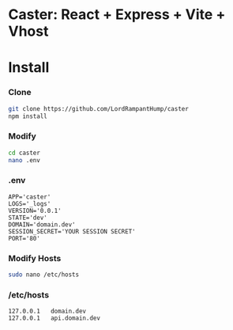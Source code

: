 # Caster: React + Express + Vite + Vhost

# Install

### Clone

```BASH
git clone https://github.com/LordRampantHump/caster
npm install
```

### Modify

```BASH
cd caster
nano .env
```

### .env

```TXT
APP='caster'
LOGS='_logs'
VERSION='0.0.1'
STATE='dev'
DOMAIN='domain.dev'
SESSION_SECRET='YOUR SESSION SECRET'
PORT='80'

```

### Modify Hosts

```BASH
sudo nano /etc/hosts
```

### /etc/hosts

```TXT
127.0.0.1   domain.dev
127.0.0.1   api.domain.dev
```
